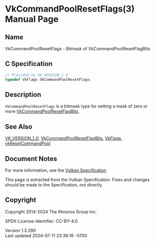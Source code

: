 # VkCommandPoolResetFlags(3) Manual Page

## Name

VkCommandPoolResetFlags - Bitmask of VkCommandPoolResetFlagBits



## <a href="#_c_specification" class="anchor"></a>C Specification

``` c
// Provided by VK_VERSION_1_0
typedef VkFlags VkCommandPoolResetFlags;
```

## <a href="#_description" class="anchor"></a>Description

`VkCommandPoolResetFlags` is a bitmask type for setting a mask of zero
or more [VkCommandPoolResetFlagBits](https://registry.khronos.org/vulkan/specs/1.3-extensions/man/html/VkCommandPoolResetFlagBits.html).

## <a href="#_see_also" class="anchor"></a>See Also

[VK_VERSION_1_0](https://registry.khronos.org/vulkan/specs/1.3-extensions/man/html/VK_VERSION_1_0.html),
[VkCommandPoolResetFlagBits](https://registry.khronos.org/vulkan/specs/1.3-extensions/man/html/VkCommandPoolResetFlagBits.html),
[VkFlags](https://registry.khronos.org/vulkan/specs/1.3-extensions/man/html/VkFlags.html), [vkResetCommandPool](https://registry.khronos.org/vulkan/specs/1.3-extensions/man/html/vkResetCommandPool.html)

## <a href="#_document_notes" class="anchor"></a>Document Notes

For more information, see the <a
href="https://registry.khronos.org/vulkan/specs/1.3-extensions/html/vkspec.html#VkCommandPoolResetFlags"
target="_blank" rel="noopener">Vulkan Specification</a>

This page is extracted from the Vulkan Specification. Fixes and changes
should be made to the Specification, not directly.

## <a href="#_copyright" class="anchor"></a>Copyright

Copyright 2014-2024 The Khronos Group Inc.

SPDX-License-Identifier: CC-BY-4.0

Version 1.3.290  
Last updated 2024-07-11 23:39:16 -0700
